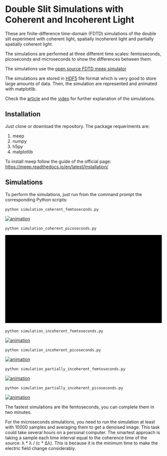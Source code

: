 # Double Slit Simulations with Coherent and Incoherent Light

These are finite-difference time-domain (FDTD) simulations of the double slit experiment with coherent light, spatially incoherent light and partially spatially coherent light.

The simulations are performed at three different time scales: femtoseconds, picoseconds and microseconds to show the differences between them.

The simulations use the [open source FDTD meep simulator](https://meep.readthedocs.io/en/latest/)

The simulations are stored in [HDF5](https://www.h5py.org/) file format which is very good to store large amounts of data.
Then, the simulation are represented and animated with matplotlib.

Check the [article](https://rafael-fuente.github.io/visual-explanation-of-the-van-cittert-zernike-theorem-the-double-slit-experiment-with-incoherent-and-coherent-light.html) and the [video](https://www.youtube.com/watch?v=5cyzdsd6AOs&list=PLYkZehxPE_IhJDMTJUob1ZbxWhL8AjHDi&index=2) for further explanation of the simulations.


## Installation

Just clone or download the repository. The package requeriments are:

1. meep
2. numpy
3. h5py
4. matplotlib

To install meep follow the guide of the official page: https://meep.readthedocs.io/en/latest/Installation/

## Simulations

To perform the simulations, just run from the command prompt the corresponding Python scripts:

```
python simulation_coherent_femtoseconds.py
```

[![animation](/double_slit_simulations/images/gaussian_femtoseconds.gif)](/double_slit_simulations/simulation_coherent_femtoseconds.py)


```
python simulation_coherent_picoseconds.py
```

[![animation](/double_slit_simulations/images/gaussian_picoseconds.gif)](/double_slit_simulations/simulation_coherent_picoseconds.py)


```
python simulation_incoherent_femtoseconds.py
```

[![animation](/double_slit_simulations/images/incoherent_femtoseconds.gif)](/double_slit_simulations/simulation_incoherent_femtoseconds.py)


```
python simulation_incoherent_picoseconds.py
```

[![animation](/double_slit_simulations/images/incoherent_picoseconds.gif)](/double_slit_simulations/simulation_incoherent_picoseconds.py)

```
python simulation_partially_incoherent_femtoseconds.py
```

[![animation](/double_slit_simulations/images/partially_coherent_femtoseconds.gif)](/double_slit_simulations/simulation_partially_incoherent_femtoseconds.py)


```
python simulation_partially_incoherent_picoseconds.py
```

[![animation](/double_slit_simulations/images/partially_coherent_picoseconds.gif)](/double_slit_simulations/simulation_partially_incoherent_picoseconds.py)


The fastest simulations are the femtoseconds, you can complete them in two minutes.

For the microseconds simulations, you need to run the simulation at least with 10000 samples and averaging them to get a denoised image. This task could take several hours on a personal computer. The smartest approach is taking a sample each time interval equal to the coherence time of the source: λ * λ / (c * Δλ). This is because it is the minimum time to make the electric field change considerably.